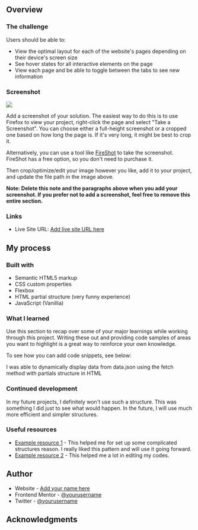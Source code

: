 ## Overview

### The challenge

Users should be able to:

- View the optimal layout for each of the website's pages depending on their device's screen size
- See hover states for all interactive elements on the page
- View each page and be able to toggle between the tabs to see new information

### Screenshot

![](./image.png)

Add a screenshot of your solution. The easiest way to do this is to use Firefox to view your project, right-click the page and select "Take a Screenshot". You can choose either a full-height screenshot or a cropped one based on how long the page is. If it's very long, it might be best to crop it.

Alternatively, you can use a tool like [FireShot](https://getfireshot.com/) to take the screenshot. FireShot has a free option, so you don't need to purchase it. 

Then crop/optimize/edit your image however you like, add it to your project, and update the file path in the image above.

**Note: Delete this note and the paragraphs above when you add your screenshot. If you prefer not to add a screenshot, feel free to remove this entire section.**

### Links

- Live Site URL: [Add live site URL here](https://vercel.com/utkyfacts-projects/space-tourism-page)

## My process

### Built with

- Semantic HTML5 markup
- CSS custom properties
- Flexbox
- HTML partial structure (very funny experience)
- JavaScript (Vanillia)
### What I learned

Use this section to recap over some of your major learnings while working through this project. Writing these out and providing code samples of areas you want to highlight is a great way to reinforce your own knowledge.

To see how you can add code snippets, see below:

I was able to dynamically display data from data.json using the fetch method with partials structure in HTML

### Continued development

In my future projects, I definitely won't use such a structure. This was something I did just to see what would happen. In the future, I will use much more efficient and simpler structures.

### Useful resources

- [Example resource 1](https://stackoverflow.com/) - This helped me for set up some complicated structures reason. I really liked this pattern and will use it going forward.
- [Example resource 2](https://chatgpt.com/) - This helped me a lot in editing my codes.

## Author

- Website - [Add your name here](https://vercel.com/utkyfacts-projects/my-portfolio)
- Frontend Mentor - [@yourusername](https://www.frontendmentor.io/profile/utkyfact)
- Twitter - [@yourusername](https://www.twitter.com/utkyfact)


## Acknowledgments

